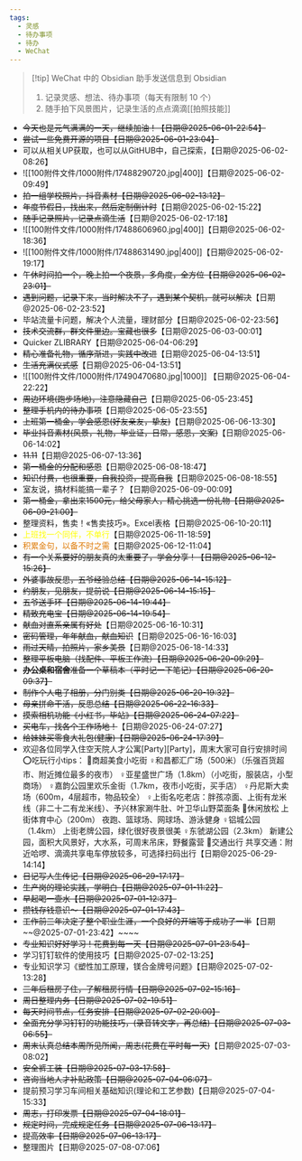 ```yaml
---
tags:
  - 灵感
  - 待办事项
  - 待办
  - WeChat
---
```

> [!tip] WeChat 中的 Obsidian 助手发送信息到 Obsidian 
> 1. 记录灵感、想法、待办事项（每天有限制 10 个）
> 2. 随手拍下风景图片，记录生活的点点滴滴[[拍照技能]]

- ~~今天也是元气满满的一天，继续加油！【日期@2025-06-01-22:54】~~
- ~~尝试一些免费开源的项目【日期@2025-06-01-23:04】~~
- 可以从相关UP获取，也可以从GitHUB中，自己探索，【日期@2025-06-02-08:26】
- ![[100附件文件/1000附件/17488290720.jpg|400]]【日期@2025-06-02-09:49】
- ~~拍一组学校照片，抖音素材【日期@2025-06-02-13:12】~~
- ~~年度节假日，找出来，然后定制倒计时~~【日期@2025-06-02-15:22】
- ~~随手记录照片，记录点滴生活~~【日期@2025-06-02-17:18】
- ![[100附件文件/1000附件/17488606960.jpg|400]]【日期@2025-06-02-18:36】
- ![[100附件文件/1000附件/17488631490.jpg|400]]【日期@2025-06-02-19:17】
- ~~午休时间拍一个，晚上拍一个夜景，多角度，全方位【日期@2025-06-02-23:01】~~
- ~~遇到问题，记录下来，当时解决不了，遇到某个契机，就可以解决~~【日期@2025-06-02-23:52】
- 毕站流量卡问题，解决个人流量，理财部分【日期@2025-06-02-23:56】
- ~~技术交流群，群文件里边。宝藏也很多~~【日期@2025-06-03-00:01】
- Quicker ZLIBRARY【日期@2025-06-04-06:29】
- ~~精心准备礼物，循序渐进，实践中改进~~【日期@2025-06-04-13:51】
- ~~生活充满仪式感~~【日期@2025-06-04-13:51】
- ![[100附件文件/1000附件/17490470680.jpg|1000]] 【日期@2025-06-04-22:22】
- ~~周边环境(跑步场地)，注意隐藏自己~~【日期@2025-06-05-23:45】
- ~~整理手机内的待办事项~~【日期@2025-06-05-23:55】
- ~~上班第一桶金，学会感恩(好友亲友，挚友)~~【日期@2025-06-06-13:30】
- ~~毕业抖音素材(风景，礼物，毕业证，日常，感恩，文案)~~【日期@2025-06-06-14:02】
- ~~11.11~~【日期@2025-06-07-13:36】
- ~~第一桶金的分配和感恩~~【日期@2025-06-08-18:47】
- ~~知识付费，也很重要，自我投资，提高自我~~【日期@2025-06-08-18:55】
- 室友说，搞材料能搞一辈子？【日期@2025-06-09-00:09】
- ~~第一桶金，拿出来1500元，给父母家人，精心挑选一份礼物【日期@2025-06-09-21:00】~~
- 整理资料，售卖！«售卖技巧»。Excel表格【日期@2025-06-10-20:11】
- <font color="#ffff00">上班找一个同伴，不单行</font>【日期@2025-06-11-18:59】
- <font color="#de7802">积累金句，以备不时之需</font>【日期@2025-06-12-11:04】
- ~~有一个关系要好的朋友真的太重要了，学会分享！【日期@2025-06-12-15:26】~~
- ~~外婆事故反思，五爷经验总结【日期@2025-06-14-15:12】~~
- ~~约朋友，见朋友，提前说【日期@2025-06-14-15:15】~~
- ~~五爷送手环【日期@2025-06-14-19:44】~~
- ~~精致充电宝【日期@2025-06-14-19:54】~~
- ~~献血对直系亲属有好处~~【日期@2025-06-16-10:31】
- ~~密码管理，年年献血，献血知识~~【日期@2025-06-16-16:03】
- ~~雨过天晴，拍照片，家乡美景~~【日期@2025-06-18-14:33】
- ~~整理平板电脑（找配件、平板工作流）【日期@2025-06-20-09:29】~~
- ~~**办公桌和宿舍**准备一个草稿本（平时记一下笔记）【日期@2025-06-20-09:37】~~
- ~~制作个人电子相册，分门别类【日期@2025-06-20-19:32】~~
- ~~母亲拼命干活，反思总结【日期@2025-06-22-16:33】~~
- ~~摸索相机功能《小红书，毕站》【日期@2025-06-24-07:22】~~
- ~~买电车，找各个工作场地！~~【日期@2025-06-24-07:27】
- ~~给妹妹买零食大礼包(健康)【日期@2025-06-24-17:39】~~
- 欢迎各位同学入住空天院人才公寓[Party][Party]，周末大家可自行安排时间
⭕吃玩行小tips：
🍔商超美食小吃街
♀和昌都汇广场（500米）（乐强百货超市、附近摊位最多的夜市）
♀亚星盛世广场（1.8km）（小吃街，服装店，小型商场）
♀嘉韵公园里欢乐金街（1.7km，夜市小吃街，买手店）
♀丹尼斯大卖场（600m，4层超市，物品较全）
♀上街名吃老店：胖孩凉面、上街有龙米线（非二十二有龙米线）、予兴林家涮牛肚、叶卫华山野菜面条
🌲休闲放松
上街体育中心（200m）
夜跑、篮球场、网球场、游泳健身
♀铝城公园（1.4km）
上街老牌公园，绿化很好夜景很美
♀东虢湖公园（2.3km）
新建公园，面积大风景好，大水系，可周末吊床，野餐露营
🚗交通出行
共享交通：附近哈啰、滴滴共享电车停放较多，可选择扫码出行【日期@2025-06-29-14:14】
- ~~日记写人生传记【日期@2025-06-29-17:17】~~
- ~~生产岗的理论实践，学明白【日期@2025-07-01-11:22】~~
- ~~早起喝一壶水【日期@2025-07-01-12:37】~~
- ~~攒钱存钱意识～【日期@2025-07-01-17:43】~~
- ~~工作前三年决定了整个职业生涯，一个良好的开端等于成功了一半~~【日期~~@2025-07-01-23:42】~~~~
- ~~专业知识好好学习！花费到每一天【日期@2025-07-01-23:54】~~
- 学习钉钉软件的使用技巧【日期@2025-07-02-13:25】
- 专业知识学习《塑性加工原理，镁合金牌号问题》【日期@2025-07-02-13:28】
- ~~三年后租房子住，了解租房行情【日期@2025-07-02-15:16】~~
- ~~周日整理内务【日期@2025-07-02-19:51】~~
- ~~每天时间节点，任务安排【日期@2025-07-02-20:00】~~
- ~~全面充分学习钉钉的功能技巧，(录音转文字，再总结)【日期@2025-07-03-06:55】~~
- ~~周末认真总结本周所见所闻，周志(花费在平时每一天)~~【日期@2025-07-03-08:02】
- ~~安全裤工装【日期@2025-07-03-17:58】~~
- ~~咨询当地人才补贴政策【日期@2025-07-04-06:07】~~
- 提前预习学习车间相关基础知识(理论和工艺参数)【日期@2025-07-04-15:33】
- ~~周志，打印发票【日期@2025-07-04-18:01】~~
- ~~规定时间，完成规定任务【日期@2025-07-06-13:17】~~
- ~~提高效率【日期@2025-07-06-13:17】~~
- 整理图片【日期@2025-07-08-07:06】